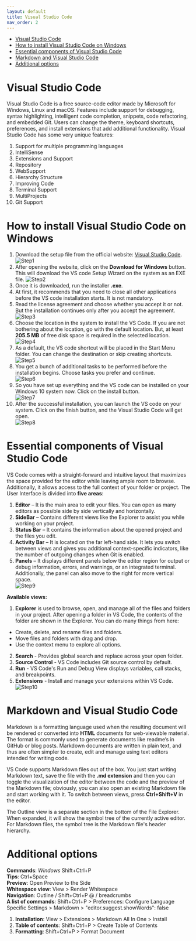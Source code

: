 ```yaml
---
layout: default
title: Visual Studio Code
nav_order: 2
---
```


- [Visual Studio Code](#visual-studio-code)
- [How to install Visual Studio Code on Windows](#how-to-install-visual-studio-code-on-windows)
- [Essential components of Visual Studio Code](#essential-components-of-visual-studio-code)
- [Markdown and Visual Studio Code](#markdown-and-visual-studio-code)
- [Additional options](#additional-options)

# Visual Studio Code  
Visual Studio Code is a free source-code editor made by Microsoft for Windows, Linux and macOS. Features include support for debugging, syntax highlighting, intelligent code completion, snippets, code refactoring, and embedded Git. Users can change the theme, keyboard shortcuts, preferences, and install extensions that add additional functionality.
Visual Studio Code has some very unique features:  
1. Support for multiple programming languages
2. IntelliSense
3. Extensions and Support
4. Repository
5. WebSupport
6. Hierarchy Structure
7. Improving Code
8. Terminal Support
9. MultiProjects
10. Git Support

# How to install Visual Studio Code on Windows  
1. Download the setup file from the official website:  [Visual Studio Code](https://code.visualstudio.com).
![Step1](/assets/images/step1.jpg)
2. After opening the website, click on the **Download for Windows** button. This will download the VS code Setup Wizard on the system as an EXE file.
![Step2](/assets/images/step2.png)
3. Once it is downloaded, run the installer **.exe**. 
4. At first, it recommends that you need to close all other applications before the VS code installation starts. It is not mandatory.
5. Read the license agreement and choose whether you accept it or not. But the installation continues only after you accept the agreement.
![Step3](/assets/images/step3.png)
6. Choose the location in the system to install the VS Code. If you are not bothering about the location, go with the default location. But, at least **205.5 MB** of free disk space is required in the selected location.  
![Step4](/assets/images/step4.png)
7. As a default, the VS code shortcut will be placed in the Start Menu folder. You can change the destination or skip creating shortcuts.
![Step5](/assets/images/step5.png)
8. You get a bunch of additional tasks to be performed before the installation begins. Choose tasks you prefer and continue.  
![Step6](/assets/images/step6.png)
9.  So you have set up everything and the VS code can be installed on your Windows 10 system now. Click on the install button.  
![Step7](/assets/images/step7.png)
10.  After the successful installation, you can launch the VS code on your system. Click on the finish button, and the Visual Studio Code will get open.  
![Step8](/assets/images/step8.png)

# Essential components of Visual Studio Code
VS Code comes with a straight-forward and intuitive layout that maximizes the space provided for the editor while leaving ample room to browse. Additionally, it allows access to the full context of your folder or project. The User Interface is divided into **five areas**:

1. **Editor** – It is the main area to edit your files. You can open as many editors as possible side by side vertically and horizontally.
2. **SideBar** – Contains different views like the Explorer to assist you while working on your project.
3. **Status Bar** – It contains the information about the opened project and the files you edit.
4. **Activity Bar** – It is located on the far left-hand side. It lets you switch between views and gives you additional context-specific indicators, like the number of outgoing changes when Git is enabled.
5. **Panels** – It displays different panels below the editor region for output or debug information, errors, and warnings, or an integrated terminal. Additionally, the panel can also move to the right for more vertical space.  
![Step9](/assets/images/step9.png)

**Available views:**

1. **Explorer** is used to browse, open, and manage all of the files and folders in your project. After opening a folder in VS Code, the contents of the folder are shown in the Explorer. You can do many things from here:  
* Create, delete, and rename files and folders.
* Move files and folders with drag and drop.
* Use the context menu to explore all options.  
2. **Search** - Provides global search and replace across your open folder.  
3. **Source Control** - VS Code includes Git source control by default.  
4. **Run** - VS Code's Run and Debug View displays variables, call stacks, and breakpoints.  
5. **Extensions** - Install and manage your extensions within VS Code.  
![Step10](/assets/images/step10.jpg)

# Markdown and Visual Studio Code  
Markdown is a formatting language used when the resulting document will be rendered or converted into **HTML** documents for web-viewable material. The format is commonly used to generate documents like readme’s in GitHub or blog posts. Markdown documents are written in plain text, and thus are often simpler to create, edit and manage using text editors intended for writing code.  

VS Code supports Markdown files out of the box. You just start writing Markdown text, save the file with the **.md extension** and then you can toggle the visualization of the editor between the code and the preview of the Markdown file; obviously, you can also open an existing Markdown file and start working with it. To switch between views, press **Ctrl+Shift+V** in the editor. 

The Outline view is a separate section in the bottom of the File Explorer. When expanded, it will show the symbol tree of the currently active editor. For Markdown files, the symbol tree is the Markdown file's header hierarchy.  

# Additional options
**Commands**: *Windows* Shift+Ctrl+P  
**Tips**: Ctrl+Space  
**Preview**: Open Preview to the Side  
**Whitespace view**: View > Render Whitespace  
**Navigation**: Outline / Shift+Ctrl+P  @ / breadcrumbs  
**A list of commands**: Shift+Ctrl+P > Preferences: Configure Language Specific Settings > Markdown > "editor.suggest.showWords": false  

1. **Installation**: View > Extensions > Markdown All In One > Install  
2. **Table of contents**: Shift+Ctrl+P > Create Table of Contents  
3. **Formatting**: Shift+Ctrl+P > Format Document



